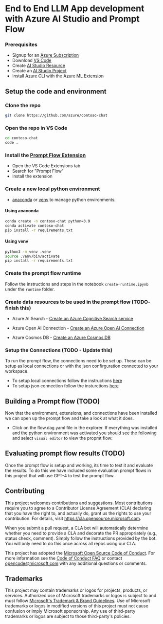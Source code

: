 # End to End LLM App development with Azure AI Studio and Prompt Flow

### Prerequisites

- Signup for an [Azure Subscription](https://azure.microsoft.com/free/)
- Download [VS Code](https://code.visualstudio.com/download)
- Create [AI Studio Resource](https://learn.microsoft.com/azure/ai-studio/how-to/create-azure-ai-resource)
- Create an [AI Studio Project](https://learn.microsoft.com/azure/ai-studio/how-to/create-projects)
- Install [Azure CLI](https://docs.microsoft.com/cli/azure/install-azure-cli) with the [Azure ML Extension](https://learn.microsoft.com/azure/machine-learning/how-to-configure-cli?view=azureml-api-2&tabs=public)

## Setup the code and environment

### Clone the repo

```bash
git clone https://github.com/azure/contoso-chat
```

### Open the repo in VS Code

```bash
cd contoso-chat
code .
```

### Install the [Prompt Flow Extension](https://marketplace.visualstudio.com/items?itemName=prompt-flow.prompt-flow)

- Open the VS Code Extensions tab
- Search for "Prompt Flow"
- Install the extension

### Create a new local python environment
- [anaconda](https://www.anaconda.com/products/individual) or [venv](https://docs.python.org/3/library/venv.html) to manage python environments.

#### Using anaconda

```bash
conda create -n contoso-chat python=3.9
conda activate contoso-chat
pip install -r requirements.txt
```

#### Using venv

```bash
python3 -m venv .venv
source .venv/bin/activate
pip install -r requirements.txt
```
### Create the prompt flow runtime

Follow the instructions and steps in the notebook `create-runtime.ipynb` under the `runtime` folder.

### Create data resources to be used in the prompt flow (TODO- finish this)

- Azure AI Search - [Create an Azure Cognitive Search service](https://docs.microsoft.com/en-us/azure/search/search-create-service-portal)


- Azure Open AI Connection - [Create an Azure Open AI Connection](https://learn.microsoft.com/en-us/azure/ai-services/openai/how-to/create-resource?pivots=web-portal)

- Azure Cosmos DB - [Create an Azure Cosmos DB](https://docs.microsoft.com/en-us/azure/cosmos-db/create-cosmosdb-resources-portal)

### Setup the Connections (TODO - Update this)
To run the prompt flow, the connections need to be set up. These can be setup as local connections or with the json confirguration connected to your workspace.

 - To setup local connections follow the instructions [here](https://microsoft.github.io/promptflow/how-to-guides/manage-connections.html)
 - To setup json connection follow the insturctions [here](https://microsoft.github.io/promptflow/cloud/azureai/consume-connections-from-azure-ai.html)

## Building a Prompt flow (TODO)

Now that the environment, extensions, and connections have been installed we can open up the prompt flow and take a look at what it does.

- Click on the flow.dag.yaml file in the explorer. If everything was installed and the python environment was activated you should see the following and select `visual editor` to view the propmt flow:


## Evaluating prompt flow results (TODO)

Once the prompt flow is setup and working, its time to test it and evaluate the results. To do this we have included some evaluation prompt flows in this project that will use GPT-4 to test the prompt flow.



## Contributing

This project welcomes contributions and suggestions.  Most contributions require you to agree to a
Contributor License Agreement (CLA) declaring that you have the right to, and actually do, grant us
the rights to use your contribution. For details, visit https://cla.opensource.microsoft.com.

When you submit a pull request, a CLA bot will automatically determine whether you need to provide
a CLA and decorate the PR appropriately (e.g., status check, comment). Simply follow the instructions
provided by the bot. You will only need to do this once across all repos using our CLA.

This project has adopted the [Microsoft Open Source Code of Conduct](https://opensource.microsoft.com/codeofconduct/).
For more information see the [Code of Conduct FAQ](https://opensource.microsoft.com/codeofconduct/faq/) or
contact [opencode@microsoft.com](mailto:opencode@microsoft.com) with any additional questions or comments.

## Trademarks

This project may contain trademarks or logos for projects, products, or services. Authorized use of Microsoft 
trademarks or logos is subject to and must follow 
[Microsoft's Trademark & Brand Guidelines](https://www.microsoft.com/en-us/legal/intellectualproperty/trademarks/usage/general).
Use of Microsoft trademarks or logos in modified versions of this project must not cause confusion or imply Microsoft sponsorship.
Any use of third-party trademarks or logos are subject to those third-party's policies.
